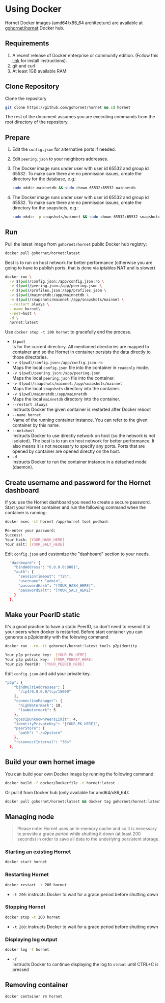 # Using Docker

Hornet Docker images (amd64/x86_64 architecture) are available at [gohornet/hornet](https://hub.docker.com/r/gohornet/hornet) Docker hub.

## Requirements

1. A recent release of Docker enterprise or community edition. (Follow this [link](https://docs.docker.com/engine/install/) for install instructions).
2. git and curl
3. At least 1GB available RAM

## Clone Repository

Clone the repository

```sh
git clone https://github.com/gohornet/hornet && cd hornet
```

The rest of the document assumes you are executing commands from the root directory of the repository.

## Prepare

1. Edit the `config.json` for alternative ports if needed.

2. Edit `peering.json` to your neighbors addresses.

3. The Docker image runs under user with user id 65532 and group id 65532. To make sure there are no permission issues, create the directory for the database, e.g.:

   ```sh
   sudo mkdir mainnetdb && sudo chown 65532:65532 mainnetdb
   ```

4. The Docker image runs under user with user id 65532 and group id 65532. To make sure there are no permission issues, create the directory for the snapshots, e.g.:

   ```sh
   sudo mkdir -p snapshots/mainnet && sudo chown 65532:65532 snapshots -R
   ```

## Run

Pull the latest image from `gohornet/hornet` public Docker hub registry:

```bash
docker pull gohornet/hornet:latest
```

Best is to run on host network for better performance (otherwise you are going to have to publish ports, that is done via iptables NAT and is slower)

```sh
docker run \
  -v $(pwd)/config.json:/app/config.json:ro \
  -v $(pwd)/peering.json:/app/peering.json \
  -v $(pwd)/profiles.json:/app/profiles.json \
  -v $(pwd)/mainnetdb:/app/mainnetdb \
  -v $(pwd)/snapshots/mainnet:/app/snapshots/mainnet \
  --restart always \
  --name hornet\
  --net=host \
  -d \
  hornet:latest
```

Use `docker stop -t 200 hornet` to gracefully end the process.

* `$(pwd)` \
Is for the current directory. All mentioned directories are mapped to container and so the Hornet in container persists the data directly to those directories.
* `-v $(pwd)/config.json:/app/config.json:ro` \
Maps the local `config.json` file into the container in `readonly` mode.
* `-v $(pwd)/peering.json:/app/peering.json` \
Maps the local `peering.json` file into the container.
* `-v $(pwd)/snapshots/mainnet:/app/snapshots/mainnet` \
Maps the local `snapshots` directory into the container.
* `-v $(pwd)/mainnetdb:/app/mainnetdb` \
Maps the local `mainnetdb` directory into the container.
* `--restart always` \
Instructs Docker the given container is restarted after Docker reboot
* `--name hornet` \
Name of the running container instance. You can refer to the given container by this name.
* `--net=host` \
Instructs Docker to use directly network on host (so the network is not isolated). The best is to run on host network for better performance. It also means it is not necessary to specify any ports. Ports that are opened by container are opened directly on the host.
* `-d` \
Instructs Docker to run the container instance in a detached mode (daemon).

## Create username and password for the Hornet dashboard

If you use the Hornet dashboard you need to create a secure password. Start your Hornet container and run the following command when the container is running:

```sh
docker exec -it hornet /app/hornet tool pwdhash

Re-enter your password:
Success!
Your hash: [YOUR_HASH_HERE]
Your salt: [YOUR_SALT_HERE]
```

Edit `config.json` and customize the "dashboard" section to your needs.

```sh
  "dashboard": {
    "bindAddress": "0.0.0.0:8081",
    "auth": {
      "sessionTimeout": "72h",
      "username": "admin",
      "passwordHash": "[YOUR_HASH_HERE]",
      "passwordSalt": "[YOUR_SALT_HERE]"
    }
  },
```

## Make your PeerID static

It's a good practice to have a static PeerID, so don't need to resend it to your peers when docker is restarted. Before start container you can generate a p2pidentity with the folowing command:

```sh
docker run --rm -it gohornet/hornet:latest tools p2pidentity

Your p2p private key:  [YOUR_PK_HERE]
Your p2p public key:  [YOUR_PUBKEY_HERE]
Your p2p PeerID:  [YOUR_PEERID_HERE]
```

Edit `config.json` and add your private key.

```sh
"p2p": {
    "bindMultiAddresses": [
      "/ip4/0.0.0.0/tcp/15600"
    ],
    "connectionManager": {
      "highWatermark": 10,
      "lowWatermark": 5
    },
    "gossipUnknownPeersLimit": 4,
    "identityPrivateKey": "[YOUR_PK_HERE]",
    "peerStore": {
      "path": "./p2pstore"
    },
    "reconnectInterval": "30s"
  },
```

## Build your own hornet image

You can build your own Docker image by running the following command:

```sh
docker build -f docker/Dockerfile -t hornet:latest .
```

Or pull it from Docker hub (only available for amd64/x86_64):

```sh
docker pull gohornet/hornet:latest && docker tag gohornet/hornet:latest hornet:latest
```

## Managing node

> Please note: Hornet uses an in-memory cache and so it is necessary to provide a grace period while shutting it down (at least 200 seconds) in order to save all data to the underlying persistent storage.

### Starting an existing Hornet

```bash
docker start hornet
```

### Restarting Hornet

```bash
docker restart -t 200 hornet
```

* `-t 200`: instructs Docker to wait for a grace period before shutting down

### Stopping Hornet

```bash
docker stop -t 200 hornet
```

* `-t 200`: instructs Docker to wait for a grace period before shutting down

### Displaying log output

```bash
docker log -f hornet
```

* `-f` \
Instructs Docker to continue displaying the log to `stdout` until CTRL+C is pressed

## Removing container

```bash
docker container rm hornet
```
